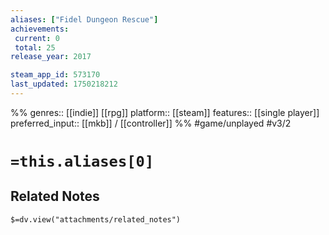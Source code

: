 ```yaml
---
aliases: ["Fidel Dungeon Rescue"]
achievements:
 current: 0
 total: 25
release_year: 2017

steam_app_id: 573170
last_updated: 1750218212
---
```

%%
genres:: [[indie]] [[rpg]]
platform:: [[steam]]
features:: [[single player]]
preferred_input:: [[mkb]] / [[controller]]
%%
#game/unplayed
#v3/2

# `=this.aliases[0]`
## Related Notes
`$=dv.view("attachments/related_notes")`